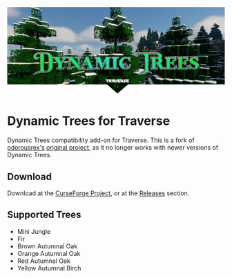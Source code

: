 <img src="/src/main/resources/dtt-cover.png" alt="banner" width="1176"/>

# Dynamic Trees for Traverse
Dynamic Trees compatibility add-on for Traverse. This is a fork of [odorousrex's](https://github.com/odorousrex) [original project](https://github.com/odorousrex/DynamicTreesTraverse), as it no longer works with newer versions of Dynamic Trees. 

## Download
Download at the [CurseForge Project](https://www.curseforge.com/minecraft/mc-mods/dynamic-trees-traverse), or at the [Releases](https://github.com/Harleyoc1/DynamicTreesTraverse/releases) section.

## Supported Trees
- Mini Jungle
- Fir
- Brown Autumnal Oak
- Orange Autumnal Oak
- Red Autumnal Oak
- Yellow Autumnal Birch
